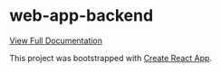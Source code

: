 # web-app-backend

[View Full Documentation](https://github.com/cal-poly-airable/resources/blob/main/README.md)

This project was bootstrapped with [Create React App](https://github.com/facebook/create-react-app).
